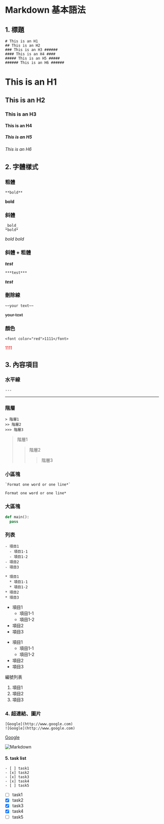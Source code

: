 # Markdown 基本語法

## 1. 標題
```
# This is an H1
## This is an H2
### This is an H3 ######
#### This is an H4 ####
##### This is an H5 #####
###### This is an H6 ######
```
# This is an H1
## This is an H2
### This is an H3 ######
#### This is an H4 ####
##### This is an H5 #####
###### This is an H6 ######

## 2. 字體樣式
### 粗體
```
**bold**
```
**bold**

### 斜體
```
_bold_
*bold*
```
_bold_
*bold*

### 斜體 + 粗體
***test***
```
***test***
```
***test***

### 刪除線
```
~~your text~~
```
~~your text~~

### 顏色
```
<font color="red">1111</font>
```
<font color="red">1111</font>

## 3. 內容項目
### 水平線
```
---
```
---

### 階層
```
> 階層1
>> 階層2
>>> 階層3
```
> 階層1
>> 階層2
>>> 階層3

### 小區塊
```
`Format one word or one line*`
```
`Format one word or one line*`

### 大區塊
```python
def main():
  pass
```

### 列表
```
- 項目1
  - 項目1-1
  - 項目1-2
- 項目2
- 項目3

* 項目1
  * 項目1-1
  * 項目1-2
* 項目2
* 項目3
```
- 項目1
  - 項目1-1
  - 項目1-2
- 項目2
- 項目3

* 項目1
  * 項目1-1
  * 項目1-2
* 項目2
* 項目3

編號列表
1. 項目1
2. 項目2
3. 項目3


### 4. 超連結、圖片
```
[Google](http://www.google.com)
![Google](http://www.google.com)
```
[Google](http://www.google.com)

![Markdown](https://markdown.tw/images/208x128.png "Markdown圖片")


#### 5. task list
```
- [ ] task1
- [x] task2
- [x] task3
- [x] task4
- [ ] task5
```
- [ ] task1
- [x] task2
- [x] task3
- [x] task4
- [ ] task5
